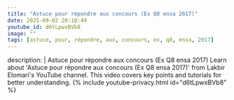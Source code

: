 ```yaml
---
title: "Astuce pour répondre aux concours (Ex Q8 ensa 2017)"
date: 2025-09-02 20:18:49 
youtube_id: d6tLpwxBVb8
image: ""
tags: [astuce, pour, répondre, aux, concours, ex, q8, ensa, 2017]
---
```

description: |
  Astuce pour répondre aux concours (Ex Q8 ensa 2017)
  Learn about 'Astuce pour répondre aux concours (Ex Q8 ensa 2017)' from Lakbir Elomari's YouTube channel. This video covers key points and tutorials for better understanding.
{% include youtube-privacy.html id="d6tLpwxBVb8" %}
